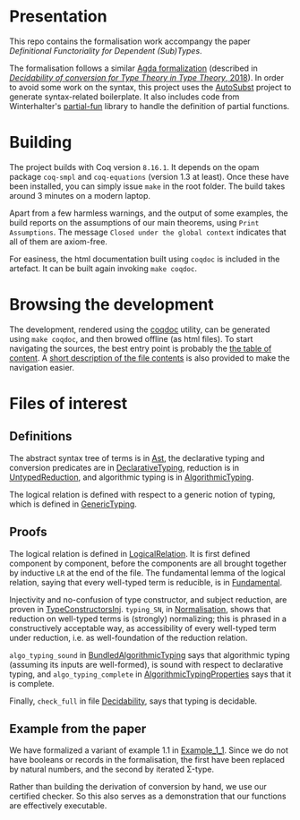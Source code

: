 Presentation
=======

This repo contains the formalisation work accompangy the paper *Definitional Functoriality for Dependent (Sub)Types*.

The formalisation follows a similar [Agda formalization](https://github.com/mr-ohman/logrel-mltt/) (described in [*Decidability of conversion for Type Theory in Type Theory*, 2018](https://dl.acm.org/doi/10.1145/3158111)). In order to avoid some work on the syntax, this project uses the [AutoSubst](https://github.com/uds-psl/autosubst-ocaml) project to generate syntax-related boilerplate. It also includes code from Winterhalter's [partial-fun](https://github.com/TheoWinterhalter/coq-partialfun) library to handle the definition of partial functions.

Building
===========

The project builds with Coq version `8.16.1`. It depends on the opam package `coq-smpl` and `coq-equations` (version 1.3 at least). Once these have been installed, you can simply issue `make` in the root folder. The build takes around 3 minutes on a modern laptop.

Apart from a few harmless warnings, and the output of some examples, the build reports on the assumptions of our main theorems, using `Print Assumptions`. The message `Closed under the global context` indicates that all of them are axiom-free.

For easiness, the html documentation built using `coqdoc` is included in the artefact. It can be built again invoking `make coqdoc`.

Browsing the development
==================

The development, rendered using the [coqdoc](https://coq.inria.fr/refman/using/tools/coqdoc.html) utility, can be generated using `make coqdoc`, and then browed offline (as html files). To start navigating the sources, the best entry point is probably the [the table of content](./docs/coqdoc/toc.html). A [short description of the file contents](./docs/index.md) is also provided to make the navigation easier.

Files of interest
=================

Definitions
--------

The abstract syntax tree of terms is in [Ast], the declarative typing and conversion predicates are in [DeclarativeTyping], reduction is in [UntypedReduction], and algorithmic typing is in [AlgorithmicTyping].

The logical relation is defined with respect to a generic notion of typing, which is defined in [GenericTyping].

Proofs
----------

The logical relation is defined in [LogicalRelation]. It is first defined component by component, before the components are all brought together by inductive `LR` at the end of the file. The fundamental lemma of the logical relation, saying that every well-typed term is reducible, is in [Fundamental].

Injectivity and no-confusion of type constructor, and subject reduction, are proven in [TypeConstructorsInj]. `typing_SN`, in [Normalisation], shows that reduction on well-typed terms is (strongly) normalizing; this is phrased in a constructively acceptable way, as accessibility of every well-typed term under reduction, i.e. as well-foundation of the reduction relation.

`algo_typing_sound` in [BundledAlgorithmicTyping] says that algorithmic typing (assuming its inputs are well-formed), is sound with respect to declarative typing, and `algo_typing_complete` in [AlgorithmicTypingProperties] says that it is complete.

Finally, `check_full` in file [Decidability], says that typing is decidable.

Example from the paper
---------------

We have formalized a variant of example 1.1 in [Example_1_1]. Since we do not have booleans or records in the formalisation, the first have been replaced by natural numbers, and the second by iterated Σ-type.

Rather than building the derivation of conversion by hand, we use our certified checker. So this also serves as a demonstration that our functions are effectively executable.

[Ast]: ./theories/AutoSubst/Ast.v
[DeclarativeTyping]: ./theories/DeclarativeTyping.v
[UntypedReduction]: ./theories/UntypedReduction.v
[AlgorithmicTyping]: ./theories/AlgorithmicTyping.v
[GenericTyping]: ./theories/GenericTyping.v
[LogicalRelation]: ./theories/LogicalRelation.v
[Fundamental]: ./theories/Fundamental.v
[TypeConstructorsInj]: ./theories/TypeConstructorsInj.v
[Normalisation]: ./theories/Normalisation.v
[BundledAlgorithmicTyping]: ./theories/BundledAlgorithmicTyping.v
[AlgorithmicTypingProperties]: ./theories/AlgorithmicTypingProperties.v
[Decidability]: ./theories/Decidability.v
[Example_1_1]: ./theories/Example_1_1.v
